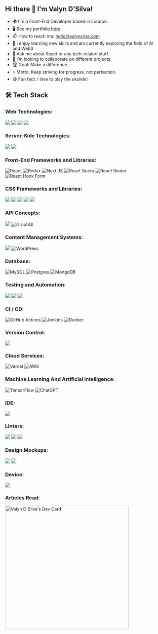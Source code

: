 <!-- ![](https://github.com/valyndsilva/valyndsilva/blob/main/valyndsilva-github-repo-card.png) -->
<!-- <p align="center">
  <a href="https://www.valyndsilva.com/" target="_blank" rel="noreferrer"><img src="https://github.com/valyndsilva/valyndsilva/blob/main/valyndsilva-github-repo-card.png" alt="www.valyndsilva.com"></a>
</p> -->
<!-- - 👩‍💻 I'm currently working on... -->
## Hi there 👋 I'm Valyn D'Silva! 

- 🌍 I'm a Front-End Developer based in London.
- 🖥️  See my portfolio [here](https://www.valynsilva.com)
- 📫 How to reach me: hello@valynsilva.com
- 🌱 I enjoy learning new skills and am currently exploring the field of AI and Web3.
- 💬  Ask me about React or any tech-related stuff.
- 🤝 I’m looking to collaborate on different projects.
- 🏆 Goal: Make a difference.
- ⚡ Motto: Keep striving for progress, not perfection.
- 😄 Fun fact: I love to play the ukulele!

## 🛠 Tech Stack

### Web Technologies:
![](https://img.shields.io/badge/HTML5-E34F26?style=for-the-badge&logo=html5&logoColor=white)
![](https://img.shields.io/badge/CSS3-1572B6?style=for-the-badge&logo=css3&logoColor=white)
![](https://img.shields.io/badge/JavaScript-F7DF1E?style=for-the-badge&logo=javascript&logoColor=black)
![](https://img.shields.io/badge/TypeScript-007ACC?style=for-the-badge&logo=typescript&logoColor=white)

### Server-Side Technologies:
![](https://img.shields.io/badge/Node.js-43853D?style=for-the-badge&logo=node.js&logoColor=white)
![](https://img.shields.io/badge/Express.js-404D59?style=for-the-badge)

### Front-End Frameworks and Libraries:
![React](https://img.shields.io/badge/react-%2320232a.svg?style=for-the-badge&logo=react&logoColor=%2361DAFB)
![Redux](https://img.shields.io/badge/redux-%23593d88.svg?style=for-the-badge&logo=redux&logoColor=white)
![Next JS](https://img.shields.io/badge/Next-black?style=for-the-badge&logo=next.js&logoColor=white)
![React Query](https://img.shields.io/badge/-React%20Query-FF4154?style=for-the-badge&logo=react%20query&logoColor=white)
![React Router](https://img.shields.io/badge/React_Router-CA4245?style=for-the-badge&logo=react-router&logoColor=white)
![React Hook Form](https://img.shields.io/badge/React%20Hook%20Form-%23EC5990.svg?style=for-the-badge&logo=reacthookform&logoColor=white)

### CSS Frameworks and Libraries:
![](https://img.shields.io/badge/Tailwind_CSS-38B2AC?style=for-the-badge&logo=tailwind-css&logoColor=white)
![](https://img.shields.io/badge/styled--components-DB7093?style=for-the-badge&logo=styled-components&logoColor=white)
![](https://img.shields.io/badge/Bootstrap-563D7C?style=for-the-badge&logo=bootstrap&logoColor=white)
![](https://img.shields.io/badge/Material--UI-0081CB?style=for-the-badge&logo=material-ui&logoColor=white)
![](https://img.shields.io/badge/Sass-CC6699?style=for-the-badge&logo=sass&logoColor=white)

### API Concepts:
![](https://img.shields.io/badge/REST_API-323330?style=for-the-badge&logo=react-testing-library&logoColor=EF403F)
![GraphQL](https://img.shields.io/badge/-GraphQL-E10098?style=for-the-badge&logo=graphql&logoColor=white)

### Content Management Systems:
![](https://img.shields.io/badge/Sanity.io-orange?style=for-the-badge)
![WordPress](https://img.shields.io/badge/WordPress-%23117AC9.svg?style=for-the-badge&logo=WordPress&logoColor=white)

### Database:
![MySQL](https://img.shields.io/badge/mysql-%2300f.svg?style=for-the-badge&logo=mysql&logoColor=white)
![Postgres](https://img.shields.io/badge/postgres-%23316192.svg?style=for-the-badge&logo=postgresql&logoColor=white)
![MongoDB](https://img.shields.io/badge/MongoDB-%234ea94b.svg?style=for-the-badge&logo=mongodb&logoColor=white)

<!-- ### Authentication:
![](https://img.shields.io/badge/json%20web%20tokens-323330?style=for-the-badge&logo=json-web-tokens&logoColor=pink)
 -->
### Testing and Automation:
![](https://img.shields.io/badge/React_Testing_Library-323330?style=for-the-badge&logo=react-testing-library&logoColor=EF403F)
![](https://img.shields.io/badge/Jest-323330?style=for-the-badge&logo=Jest&logoColor=C21324)
![](https://img.shields.io/badge/Cypress-43853D?style=for-the-badge&logo=cypress&logoColor=white)


### CI / CD:
![GitHub Actions](https://img.shields.io/badge/github%20actions-%232671E5.svg?style=for-the-badge&logo=githubactions&logoColor=white)
![Jenkins](https://img.shields.io/badge/jenkins-%232C5263.svg?style=for-the-badge&logo=jenkins&logoColor=white)
![Docker](https://img.shields.io/badge/docker-%230db7ed.svg?style=for-the-badge&logo=docker&logoColor=white)

### Version Control:
![](https://img.shields.io/badge/GIT-E44C30?style=for-the-badge&logo=git&logoColor=white)

### Cloud Services:
![Vercel](https://img.shields.io/badge/vercel-%23000000.svg?style=for-the-badge&logo=vercel&logoColor=white)
![AWS](https://img.shields.io/badge/AWS-%23FF9900.svg?style=for-the-badge&logo=amazon-aws&logoColor=white)

### Machine Learning And Artificial Intelligence:
![TensorFlow](https://img.shields.io/badge/TensorFlow-%23FF6F00.svg?style=for-the-badge&logo=TensorFlow&logoColor=white)
![ChatGPT](https://img.shields.io/badge/chatGPT-74aa9c?style=for-the-badge&logo=openai&logoColor=white)

### IDE:
![](https://img.shields.io/badge/Visual_Studio_Code-0078D4?style=for-the-badge&logo=visual%20studio%20code&logoColor=white)

### Linters:
![](https://img.shields.io/badge/prettier-1A2C34?style=for-the-badge&logo=prettier&logoColor=F7BA3E)
![](https://img.shields.io/badge/eslint-3A33D1?style=for-the-badge&logo=eslint&logoColor=white)
![](https://img.shields.io/badge/stylelint-000?style=for-the-badge&logo=stylelint&logoColor=white)

### Design Mockups:
![](https://img.shields.io/badge/Canva-%2300C4CC.svg?&style=for-the-badge&logo=Canva&logoColor=white)
![](https://img.shields.io/badge/Figma-F24E1E?style=for-the-badge&logo=figma&logoColor=white)

### Device:
![](https://img.shields.io/badge/Apple-MacBook_Air_2021-999999?style=for-the-badge&logo=apple&logoColor=white)

### Articles Read:
<a href="https://app.daily.dev/valyndsilva"><img src="https://api.daily.dev/devcards/7ab023266ad24ae5af2f3f3c1dce0867.png?r=vok" width="400" alt="Valyn D'Silva's Dev Card"/></a>
